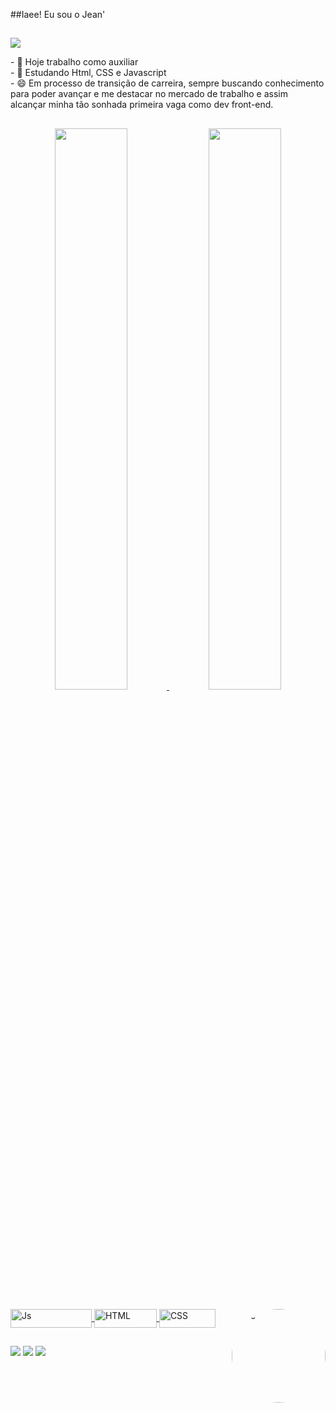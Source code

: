 ##Iaee! Eu sou o Jean' 
##
<img src="https://radio.x-team.com/_next/static/media/mario.2484c967.gif">

<p> - 🔭 Hoje trabalho como auxiliar <br>
- 🌱 Estudando Html, CSS e Javascript <br>
- 😄 Em processo de transição de carreira, sempre buscando conhecimento para poder avançar e me destacar no mercado de trabalho e assim alcançar minha tão sonhada primeira vaga como dev front-end.
</p>

##

<div align="center">
  <a href="https://github.com/jeanferreirab">
  <img width="48%" src="https://github-readme-stats.vercel.app/api?username=jeanferreirab&show_icons=true&theme=tokyonight&include_all_commits=true&count_private=true"/>
  <img width="48%" src="https://github-readme-stats.vercel.app/api/top-langs/?username=jeanferreirab&layout=compact&langs_count=7&theme=tokyonight"/>
</div>

<div style="display: inline_block"
align=""><br>
  <img align="center" alt="Js" height="30" width="130" src="https://img.shields.io/badge/JavaScript-F7DF1E?style=for-the-badge&logo=javascript&logoColor=black">
  <img align="center" alt="HTML" height="30" width="100" src="https://img.shields.io/badge/HTML5-E34F26?style=for-the-badge&logo=html5&logoColor=white">
  <img align="center" alt="CSS" height="30" width="90" src="https://img.shields.io/badge/CSS3-1572B6?style=for-the-badge&logo=css3&logoColor=white">
  <img align="right" alt="pic" height="150" style="border-radius:500px;" src="https://media.discordapp.net/attachments/1052327637097394179/1052327686124621875/giphy.gif?width=1000&height=1000">
</div>
 
##

<div> 
  <a href="https://instagram.com/jean.ferreir" target="_blank"><img src="https://img.shields.io/badge/-Instagram-%23E4405F?style=for-the-badge&logo=instagram&logoColor=white" target="_blank"></a>
  <a href = "mailto:ferreirajean123@gmail.com"><img src="https://img.shields.io/badge/-Gmail-%23333?style=for-the-badge&logo=gmail&logoColor=white" target="_blank"></a>
  <a href="https://www.linkedin.com/in/jean-ferreira-dev" target="_blank"><img src="https://img.shields.io/badge/-LinkedIn-%230077B5?style=for-the-badge&logo=linkedin&logoColor=white" target="_blank"></a>
</div>
  
##
  
